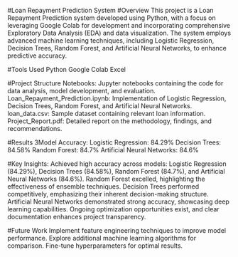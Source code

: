 #Loan Repayment Prediction System 
#Overview 
This project is a Loan Repayment Prediction system developed using Python, with a focus on leveraging Google Colab for development and incorporating comprehensive Exploratory Data Analysis (EDA) and data visualization. The system employs advanced machine learning techniques, including Logistic Regression, Decision Trees, Random Forest, and Artificial Neural Networks, to enhance predictive accuracy.

#Tools Used
Python
Google Colab
Excel

#Project Structure
Notebooks: Jupyter notebooks containing the code for data analysis, model development, and evaluation.
Loan_Repayment_Prediction.ipynb: Implementation of Logistic Regression, Decision Trees, Random Forest, and Artificial Neural Networks.
loan_data.csv: Sample dataset containing relevant loan information.
Project_Report.pdf: Detailed report on the methodology, findings, and recommendations.


#Results
3Model Accuracy:
Logistic Regression: 84.29%
Decision Trees: 84.58%
Random Forest: 84.7%
Artificial Neural Networks: 84.6%

#Key Insights:
Achieved high accuracy across models: Logistic Regression (84.29%), Decision Trees (84.58%), Random Forest (84.7%), and Artificial Neural Networks (84.6%).
Random Forest excelled, highlighting the effectiveness of ensemble techniques.
Decision Trees performed competitively, emphasizing their inherent decision-making structure.
Artificial Neural Networks demonstrated strong accuracy, showcasing deep learning capabilities.
Ongoing optimization opportunities exist, and clear documentation enhances project transparency.



#Future Work
Implement feature engineering techniques to improve model performance.
Explore additional machine learning algorithms for comparison.
Fine-tune hyperparameters for optimal results.

